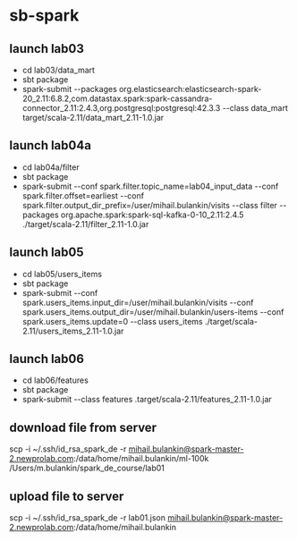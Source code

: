 # sb-spark
## launch lab03
+ cd lab03/data_mart
+ sbt package 
+ spark-submit --packages org.elasticsearch:elasticsearch-spark-20_2.11:6.8.2,com.datastax.spark:spark-cassandra-connector_2.11:2.4.3,org.postgresql:postgresql:42.3.3 --class data_mart target/scala-2.11/data_mart_2.11-1.0.jar

## launch lab04a
+ cd lab04a/filter
+ sbt package
+ spark-submit --conf spark.filter.topic_name=lab04_input_data --conf spark.filter.offset=earliest --conf spark.filter.output_dir_prefix=/user/mihail.bulankin/visits --class filter --packages org.apache.spark:spark-sql-kafka-0-10_2.11:2.4.5 ./target/scala-2.11/filter_2.11-1.0.jar

## launch lab05
+ cd lab05/users_items
+ sbt package
+ spark-submit --conf spark.users_items.input_dir=/user/mihail.bulankin/visits --conf spark.users_items.output_dir=/user/mihail.bulankin/users-items --conf spark.users_items.update=0 --class users_items ./target/scala-2.11/users_items_2.11-1.0.jar

## launch lab06
+ cd lab06/features
+ sbt package
+ spark-submit --class features .target/scala-2.11/features_2.11-1.0.jar 

## download file from server
scp -i ~/.ssh/id_rsa_spark_de -r mihail.bulankin@spark-master-2.newprolab.com:/data/home/mihail.bulankin/ml-100k /Users/m.bulankin/spark_de_course/lab01

## upload file to server
scp -i ~/.ssh/id_rsa_spark_de -r lab01.json mihail.bulankin@spark-master-2.newprolab.com:/data/home/mihail.bulankin
